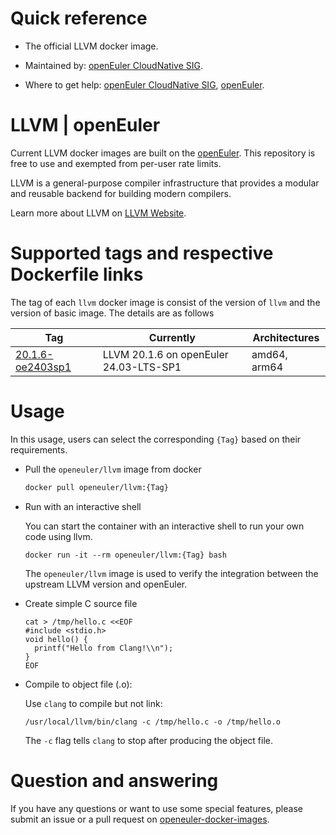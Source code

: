 # Quick reference

- The official LLVM docker image.

- Maintained by: [openEuler CloudNative SIG](https://gitee.com/openeuler/cloudnative).

- Where to get help: [openEuler CloudNative SIG](https://gitee.com/openeuler/cloudnative), [openEuler](https://gitee.com/openeuler/community).

# LLVM | openEuler
Current LLVM docker images are built on the [openEuler](https://repo.openeuler.org/). This repository is free to use and exempted from per-user rate limits.

LLVM is a general-purpose compiler infrastructure that provides a modular and reusable backend for building modern compilers. 

Learn more about LLVM on [LLVM Website](https://llvm.org/)⁠.

# Supported tags and respective Dockerfile links
The tag of each `llvm` docker image is consist of the version of `llvm` and the version of basic image. The details are as follows

| Tag                                                                                                                             | Currently                              | Architectures |
|---------------------------------------------------------------------------------------------------------------------------------|----------------------------------------|---------------|
| [20.1.6-oe2403sp1](https://gitee.com/openeuler/openeuler-docker-images/blob/master/Others/llvm/20.1.6/24.03-lts-sp1/Dockerfile) | LLVM 20.1.6 on openEuler 24.03-LTS-SP1 | amd64, arm64  |

# Usage
In this usage, users can select the corresponding `{Tag}` based on their requirements.

- Pull the `openeuler/llvm` image from docker

	```bash
	docker pull openeuler/llvm:{Tag}
	```
 
- Run with an interactive shell

    You can start the container with an interactive shell to run your own code using llvm.
    ```
    docker run -it --rm openeuler/llvm:{Tag} bash
    ```
    The `openeuler/llvm` image is used to verify the integration between the upstream LLVM version and openEuler. 
    
- Create simple C source file 

    ```
    cat > /tmp/hello.c <<EOF
    #include <stdio.h>
    void hello() {
      printf("Hello from Clang!\\n");
    }
    EOF
    ```
    
- Compile to object file (.o):
    
    Use `clang` to compile but not link:
    ```
    /usr/local/llvm/bin/clang -c /tmp/hello.c -o /tmp/hello.o
    ```
    The `-c` flag tells `clang` to stop after producing the object file.
  
# Question and answering
If you have any questions or want to use some special features, please submit an issue or a pull request on [openeuler-docker-images](https://gitee.com/openeuler/openeuler-docker-images).